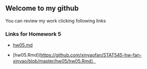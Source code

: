 
## Welcome to my github 
   You can review my work clicking following links
### Links for Homework 5

 - [hw05.md](https://github.com/xinyaofan/STAT545-hw-fan-xinyao/blob/master/hw05/hw05.md)

 - [hw05.Rmd](https://github.com/xinyaofan/STAT545-hw-fan-xinyao/blob/master/hw05/hw05.Rmd）
